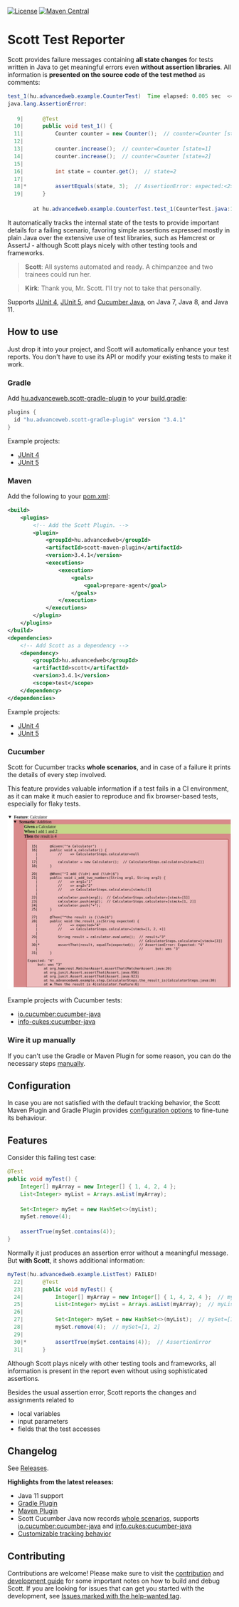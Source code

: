 [![License](https://img.shields.io/github/license/dodie/scott.svg)](https://github.com/dodie/scott/blob/master/LICENSE)
[![Maven Central](https://img.shields.io/maven-central/v/hu.advancedweb/scott.svg?label=Maven%20Central)](http://search.maven.org/#search%7Cga%7C1%7Cg%3A%22hu.advancedweb%22%20AND%20a%3A%22scott%22)


Scott Test Reporter
===================

Scott provides failure messages containing **all state changes** for tests written in Java to get meaningful errors even **without assertion libraries**. All information is **presented on the source code of the test method** as comments:

```java
test_1(hu.advancedweb.example.CounterTest)  Time elapsed: 0.005 sec  <<< FAILURE!
java.lang.AssertionError: 

   9|      @Test
  10|      public void test_1() {
  11|          Counter counter = new Counter();  // counter=Counter [state=0]
  12|          
  13|          counter.increase();  // counter=Counter [state=1]
  14|          counter.increase();  // counter=Counter [state=2]
  15|          
  16|          int state = counter.get();  // state=2
  17|          
  18|*         assertEquals(state, 3);  // AssertionError: expected:<2> but was:<3>
  19|      }

        at hu.advancedweb.example.CounterTest.test_1(CounterTest.java:18)
```


It automatically tracks the internal state of the tests to provide important details for a failing scenario,
favoring simple assertions expressed mostly in plain Java over the extensive use of test libraries,
such as Hamcrest or AssertJ - although Scott plays nicely with other testing tools and frameworks.

> **Scott**: All systems automated and ready. A chimpanzee and two trainees could run her.

> **Kirk**: Thank you, Mr. Scott. I'll try not to take that personally.

Supports [JUnit 4](https://github.com/dodie/scott/tree/master/scott-examples/junit4),
[JUnit 5](https://github.com/dodie/scott/tree/master/scott-examples/junit5),
and [Cucumber Java](https://github.com/dodie/scott/tree/master/scott-examples/cucumber-io-cucumber),
on Java 7, Java 8, and Java 11.


How to use
----------

Just drop it into your project, and Scott will automatically enhance your test reports. You don't have to use its API
or modify your existing tests to make it work.


### Gradle

Add [hu.advanceweb.scott-gradle-plugin](https://plugins.gradle.org/plugin/hu.advancedweb.scott-gradle-plugin) to your [build.gradle](https://github.com/dodie/scott/blob/master/scott-examples/junit4/build.gradle):
```groovy
plugins {
  id "hu.advanceweb.scott-gradle-plugin" version "3.4.1"
}
```

Example projects:
- [JUnit 4](https://github.com/dodie/scott/tree/master/scott-examples/junit4)
- [JUnit 5](https://github.com/dodie/scott/tree/master/scott-examples/junit5)


### Maven

Add the following to your [pom.xml](https://github.com/dodie/scott/blob/master/scott-examples/junit4/pom.xml):
```xml
<build>
	<plugins>
		<!-- Add the Scott Plugin. -->
		<plugin>
			<groupId>hu.advancedweb</groupId>
			<artifactId>scott-maven-plugin</artifactId>
			<version>3.4.1</version>
			<executions>
				<execution>
					<goals>
						<goal>prepare-agent</goal>
					</goals>
				</execution>
			</executions>
		</plugin>
	</plugins>
</build>
<dependencies>
	<!-- Add Scott as a dependency -->
	<dependency>
		<groupId>hu.advancedweb</groupId>
		<artifactId>scott</artifactId>
		<version>3.4.1</version>
		<scope>test</scope>
	</dependency>
</dependencies>
```

Example projects:
- [JUnit 4](https://github.com/dodie/scott/tree/master/scott-examples/junit4)
- [JUnit 5](https://github.com/dodie/scott/tree/master/scott-examples/junit5)


### Cucumber

Scott for Cucumber tracks **whole scenarios**, and in case of a failure it prints the details of every step involved.

This feature provides valuable information if a test fails in a CI environment, as it can make it much easier to reproduce and fix browser-based tests, especially for flaky tests.

![HTML](https://github.com/dodie/scott-showcase/blob/master/cucumber_html_main.jpeg "HTML")

Example projects with Cucumber tests:
- [io.cucumber:cucumber-java](https://github.com/dodie/scott/tree/master/scott-examples/cucumber-io-cucumber)
- [info-cukes:cucumber-java](https://github.com/dodie/scott/tree/master/scott-examples/cucumber-info-cukes)


### Wire it up manually

If you can't use the Gradle or Maven Plugin for some reason, you can do the necessary steps [manually](https://github.com/dodie/scott/blob/master/docs/manually_specify_agent.md).


Configuration
-------------
In case you are not satisfied with the default tracking behavior, the Scott Maven Plugin and Gradle Plugin provides [configuration options](https://github.com/dodie/scott/blob/master/docs/configuration.md) to fine-tune its behaviour.


Features
--------
Consider this failing test case:

```java
@Test
public void myTest() {
	Integer[] myArray = new Integer[] { 1, 4, 2, 4 };
	List<Integer> myList = Arrays.asList(myArray);

	Set<Integer> mySet = new HashSet<>(myList);
	mySet.remove(4);

	assertTrue(mySet.contains(4));
}
```

Normally it just produces an assertion error without a meaningful message.
But **with Scott**, it shows additional information:

```java
myTest(hu.advancedweb.example.ListTest) FAILED!
  22|      @Test
  23|      public void myTest() {
  24|          Integer[] myArray = new Integer[] { 1, 4, 2, 4 };  // myArray=[1, 4, 2, 4]
  25|          List<Integer> myList = Arrays.asList(myArray);  // myList=[1, 4, 2, 4]
  26|
  27|          Set<Integer> mySet = new HashSet<>(myList);  // mySet=[1, 2, 4]
  28|          mySet.remove(4);  // mySet=[1, 2]
  29|
  30|*         assertTrue(mySet.contains(4));  // AssertionError
  31|      }
```

Although Scott plays nicely with other testing tools and frameworks, all information is present in the report even without using sophisticated assertions.

Besides the usual assertion error, Scott reports the changes and assignments related to
- local variables
- input parameters
- fields that the test accesses


Changelog
---------
See [Releases](https://github.com/dodie/scott/releases).


**Highlights from the latest releases:**

- Java 11 support
- [Gradle Plugin](https://github.com/dodie/scott/blob/master/readme.md#how-to-use)
- [Maven Plugin](https://github.com/dodie/scott/blob/master/readme.md#how-to-use)
- Scott Cucumber Java now records [whole scenarios](https://github.com/dodie/scott/tree/master/scott-examples/cucumber-io-cucumber), supports [io.cucumber:cucumber-java](https://github.com/dodie/scott/tree/master/scott-examples/cucumber-io-cucumber) and [info.cukes:cucumber-java](https://github.com/dodie/scott/tree/master/scott-examples/cucumber-info-cukes)
- [Customizable tracking behavior](https://github.com/dodie/scott/blob/master/docs/configuration.md#configuring-the-automatic-tracking-behavior-with-the-maven-plugin)


Contributing
------------
Contributions are welcome! Please make sure to visit the
[contribution](https://github.com/dodie/scott/tree/master/CONTRIBUTING.md) and 
[development guide](https://github.com/dodie/scott/tree/master/docs/development-guide.md) for some important notes on how to build and debug Scott.
If you are looking for issues that can get you started with the development, see [Issues marked with the help-wanted tag](https://github.com/dodie/scott/issues?q=is%3Aissue+label%3A%22help+wanted%22+is%3Aopen).

